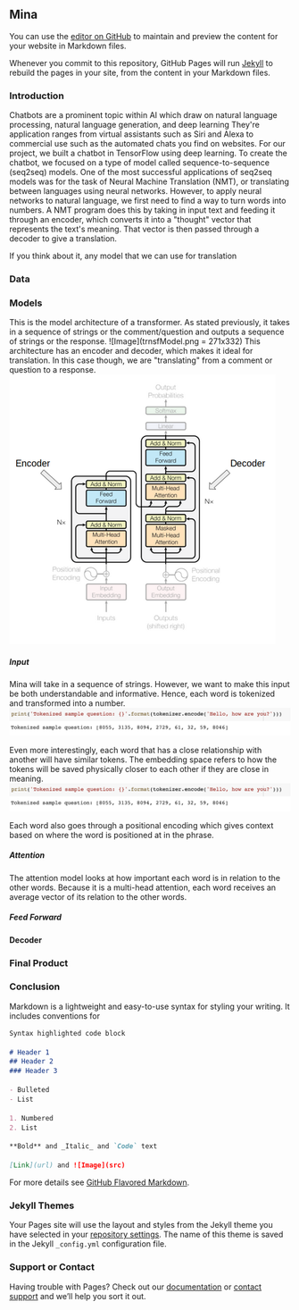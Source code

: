 ## Mina

You can use the [editor on GitHub](https://github.com/Analeidi/AI-Capstone/edit/gh-pages/index.md) to maintain and preview the content for your website in Markdown files.

Whenever you commit to this repository, GitHub Pages will run [Jekyll](https://jekyllrb.com/) to rebuild the pages in your site, from the content in your Markdown files.

### Introduction

Chatbots are a prominent topic within AI which draw on natural language processing, natural language generation, and deep learning They're application ranges from virtual assistants such as Siri and Alexa to commercial use such as the automated chats you find on websites. For our project, we built a chatbot in TensorFlow using deep learning. To create the chatbot, we focused on a type of model called sequence-to-sequence (seq2seq) models. One of the most successful applications of seq2seq models was for the task of Neural Machine Translation (NMT), or translating between languages using neural networks. However, to apply neural networks to natural language, we first need to find a way to turn words into numbers. A NMT program does this by taking in input text and feeding it through an encoder, which converts it into a "thought" vector that represents the text's meaning. That vector is then passed through a decoder to give a translation.

If you think about it, any model that we can use for translation 


### Data



### Models
This is the model architecture of a transformer. As stated previously, it takes in a sequence of strings or the comment/question and outputs a sequence of strings or the response.
![Image](trnsfModel.png = 271x332)
This architecture has an encoder and decoder, which makes it ideal for translation. In this case though, we are "translating" from a comment or question to a response.  
![Image](encoder-decoder.png)

##### Input
Mina will take in a sequence of strings. However, we want to make this input be both understandable and informative. Hence, each word is tokenized and transformed into a number.
![Image](Tokenized_Sample.png)

 Even more interestingly, each word that has a close relationship with another will have similar tokens. The embedding space refers to how the tokens will be saved physically closer to each other if they are close in meaning. 
 ![Image](Tokenized_Sample.png)

 Each word also goes through a positional encoding which gives context based on where the word is positioned at in the phrase.

##### Attention 
The attention model looks at how important each word is in relation to the other words. Because it is a multi-head attention, each word receives an average vector of its relation to the other words. 
##### Feed Forward

#### Decoder










### Final Product

### Conclusion










Markdown is a lightweight and easy-to-use syntax for styling your writing. It includes conventions for

```markdown
Syntax highlighted code block

# Header 1
## Header 2
### Header 3

- Bulleted
- List

1. Numbered
2. List

**Bold** and _Italic_ and `Code` text

[Link](url) and ![Image](src)
```

For more details see [GitHub Flavored Markdown](https://guides.github.com/features/mastering-markdown/).

### Jekyll Themes

Your Pages site will use the layout and styles from the Jekyll theme you have selected in your [repository settings](https://github.com//AI-Capstone/settings). The name of this theme is saved in the Jekyll `_config.yml` configuration file.

### Support or Contact

Having trouble with Pages? Check out our [documentation](https://docs.github.com/categories/github-pages-basics/) or [contact support](https://github.com/contact) and we’ll help you sort it out.
